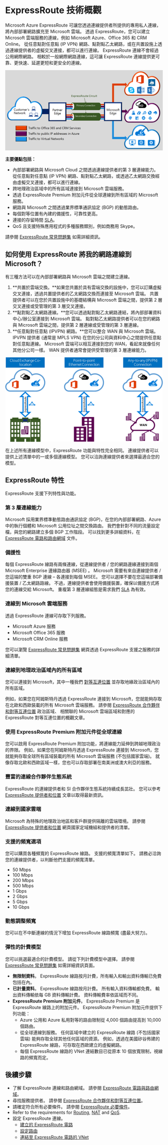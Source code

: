 <properties 
   pageTitle="ExpressRoute 簡介 | Microsoft Azure"
   description="此頁面提供 ExpressRoute 服務的概觀，包括 ExpressRoute 連線的運作方式。"
   documentationCenter="na"
   services="expressroute"
   authors="cherylmc"
   manager="carolz"
   editor=""/>
<tags 
   ms.service="expressroute"
   ms.devlang="na"
   ms.topic="article" 
   ms.tgt_pltfrm="na"
   ms.workload="infrastructure-services" 
   ms.date="09/22/2015"
   ms.author="cherylmc"/>


# ExpressRoute 技術概觀

Microsoft Azure ExpressRoute 可讓您透過連線提供者所提供的專用私人連線，將內部部署網路擴充至 Microsoft 雲端。 透過 ExpressRoute，您可以建立 Microsoft 雲端服務的連線，例如 Microsoft Azure、Office 365 和 CRM Online。 從任意點對任意點 (IP VPN) 網路、點對點乙太網路，或在共置設施上透過連線提供者的虛擬交叉連接，都可以進行連線。 ExpressRoute 連線不會經過公用網際網路。 相較於一般網際網路連線，這可讓 ExpressRoute 連線提供更可靠、更快速、延遲更短和更安全的連線。

![](./media/expressroute-introduction/expressroute-basic.png)

**主要優點包括：**

- 內部部署網路與 Microsoft Cloud 之間透過連線提供者的第 3 層連線能力。 從任意點對任意點 (IP VPN) 網路、點對點乙太網路，或透過乙太網路交換經由虛擬交叉連接，都可以進行連線。
- 跨地理政治區域中的所有區域連接到 Microsoft 雲端服務。
- 透過 ExpressRoute Premium 附加元件從全球連線到所有區域的 Microsoft 服務。
- 網路與 Microsoft 之間透過業界標準通訊協定 (BGP) 的動態路由。
- 每個對等位置有內建的備援性，可靠性更高。
- 連接的存留時間 [SLA](http://azure.microsoft.com/support/legal/sla/)。
- QoS 且支援特殊應用程式的多種服務類別，例如商務用 Skype。

請參閱 [ExpressRoute 常見問題集](expressroute-faqs.md) 如需詳細資訊。

## 如何使用 ExpressRoute 將我的網路連線到 Microsoft？

有三種方法可以在內部部署網路與 Microsoft 雲端之間建立連線。

1. **共置於雲端交換。**如果您共置於具有雲端交換的設施中，您可以訂購虛擬交叉連接，透過共置提供者的乙太網路交換而連接至 Microsoft 雲端。 共置提供者可以在您於共置設施中的基礎結構與 Microsoft 雲端之間，提供第 2 層交叉連接或受管理的第 3 層交叉連接。
2.  **點對點乙太網路連線。**您可以透過點對點乙太網路連結，將內部部署資料中心/辦公室連接到 Microsoft 雲端。 點對點乙太網路提供者可以在您的網路與 Microsoft 雲端之間，提供第 2 層連線或受管理的第 3 層連線。
3.  **任意點對任意點 (IPVPN) 網路。**您可以整合 WAN 與 Microsoft 雲端。 IPVPN 提供者 (通常是 MPLS VPN) 在您的分公司與資料中心之間提供任意點對任意點連線。 Microsoft 雲端可以相互連接到您的 WAN，看起來就像任何其他分公司一樣。 WAN 提供者通常會提供受管理的第 3 層連線能力。

![](./media/expressroute-introduction/expressroute-connectivitymodels.png)

在上述所有連線模型中，ExpressRoute 功能與特性完全相同。 連線提供者可以提供上述清單中的一或多個連線模型。 您可以洽詢連線提供者來選擇最適合您的模型。

## ExpressRoute 特性

ExpressRoute 支援下列特性與功能。

### 第 3 層連線能力

Microsoft 採用業界標準動態路由通訊協定 (BGP)，在您的內部部署網路、Azure 中的執行個體和 Microsoft 公用位址之間交換路由。 我們會針對不同的流量設定檔，與您的網路建立多個 BGP 工作階段。 可以找到更多詳細資料，在 [ExpressRoute 電路和路由網域](expressroute-circuit-peerings.md) 文件。

### 備援性

每個 ExpressRoute 線路有兩條連線，從連線提供者 / 您的網路邊緣連接到兩個 Microsoft Enterprise 邊緣路由器 (MSEE) 。 Microsoft 需要有來自連線提供者 / 您這端的雙重 BGP 連線 – 各連接到每個 MSEE。 您可以選擇不要在您這端部署備援裝置 / 乙太網路路線。 不過，連線提供者會使用備援裝置，確保以備援方式將您的連線交給 Microsoft。 重複第 3 層連線組態是需求我們 [SLA](http://azure.microsoft.com/support/legal/sla/) 為有效。

### 連線到 Microsoft 雲端服務

透過 ExpressRoute 連線可存取下列服務。

- Microsoft Azure 服務
- Microsoft Office 365 服務
- Microsoft CRM Online 服務

您可以瀏覽 [ExpressRoute 常見問題集](expressroute-faqs.md) 網頁透過 ExpressRoute 支援之服務的詳細清單。

### 連線到地理政治區域內的所有區域

您可以連接到 Microsoft，其中一種我們 [對等互連位置](expressroute-locations.md) 並存取地緣政治區域內的所有區域。

例如，如果您在阿姆斯特丹透過 ExpressRoute 連接到 Microsoft，您就能夠存取在北歐和西歐裝載的所有 Microsoft 雲端服務。 請參閱 [ExpressRoute 合作夥伴和對等互連位置](expressroute-locations.md) 政治區域、 相關聯的 Microsoft 雲端區域和對應的 ExpressRoute 對等互連位置的概觀文章。

### 使用 ExpressRoute Premium 附加元件從全球連線

您可以啟用 ExpressRoute Premium 附加功能，將連線能力延伸到跨越地理政治的界限。 例如，如果您在阿姆斯特丹透過 ExpressRoute 連接到 Microsoft，您就能夠存取全球所有區域裝載的所有 Microsoft 雲端服務 (不包括國家雲端)。 就像存取北歐和西歐區域一樣，您也可以存取部署在南美洲或澳大利亞的服務。

### 豐富的連線合作夥伴生態系統

ExpressRoute 的連線提供者和 SI 合作夥伴生態系統持續成長茁壯。 您可以參考 [ExpressRoute 提供者和位置](expressroute-locations.md) 文章以取得最新資訊。

### 連線到國家雲端

Microsoft 為特殊的地理政治地區和客戶群提供隔離的雲端環境。 請參閱 [ExpressRoute 提供者和位置](expressroute-locations.md) 網頁國家定域機組和提供者的清單。

### 支援的頻寬選項

您可以購買各種頻寬的 ExpressRoute 線路。 支援的頻寬清單如下。 請務必洽詢您的連線提供者，以判斷他們支援的頻寬清單。

- 50 Mbps
- 100 Mbps
- 200 Mbps
- 500 Mbps
- 1 Gbps
- 2 Gbps
- 5 Gbps
- 10 Gbps

### 動態調整頻寬

您可以在不中斷連線的情況下增加 ExpressRoute 線路頻寬 (盡最大努力)。

### 彈性的計費模型

您可以挑選最適合的計費模型。 請從下列計費模型中選擇。 請參閱 [ExpressRoute 常見問題集](expressroute-faqs.md) 如需詳細資訊頁面。

- **無限制資料**。 ExpressRoute 線路按月計費，所有輸入和輸出資料傳輸已免費包括在內。
- **已計量資料**。 ExpressRoute 線路按月計費。 所有輸入資料傳輸都免費。 輸出資料傳輸依每 GB 資料傳輸計費。 資料傳輸費率依區域而不同。
- **ExpressRoute Premium 附加元件**。 ExpressRoute Premium 是 ExpressRoute 線路上的附加元件。 ExpressRoute Premium 附加元件提供下列功能：
    - Azure 公用和 Azure 私用對等的路由限制從 4,000 個路由提高到 10,000 個路由。
    - 從全球連線到服務。 任何區域中建立的 ExpressRoute 線路 (不包括國家雲端) 能夠存取全球其他任何區域的資源。 例如，透過在美國矽谷佈建的 ExpressRoute 線路，可存取在西歐建立的虛擬網路。
    - 每個 ExpressRoute 線路的 VNet 連結數目已從原本 10 個放寬限制，視線路的頻寬而定。

## 後續步驟

- 了解 ExpressRoute 連線和路由網域。 請參閱 [ExpressRoute 電路與路由網域](expressroute-circuit-peerings.md)。
- 尋找服務提供者。 請參閱 [ExpressRoute 合作夥伴和對等互連位置](expressroute-locations.md)。
- 請確定符合所有必要條件。 請參閱 [ExpressRoute 必要條件](expressroute-prerequisites.md)。
- Refer to the requirements for [Routing](expressroute-routing.md), [NAT](expressroute-nat.md) and [QoS](expressroute-qos.md).
- 設定 ExpressRoute 連線。
    - [建立的 ExpressRoute 電路](expressroute-howto-circuit-classic.md)
    - [設定路由](expressroute-howto-routing-classic.md)
    - [連結至 ExpressRoute 電路的 VNet](expressroute-howto-linkvnet-classic.md)





